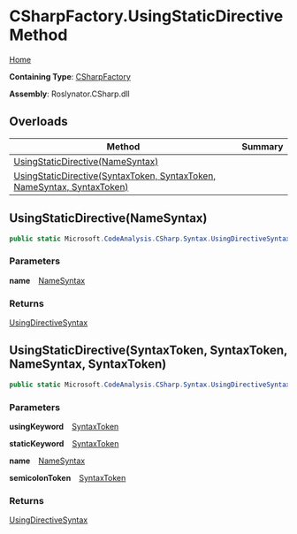 # CSharpFactory\.UsingStaticDirective Method

[Home](../../../../README.md)

**Containing Type**: [CSharpFactory](../README.md)

**Assembly**: Roslynator\.CSharp\.dll

## Overloads

| Method | Summary |
| ------ | ------- |
| [UsingStaticDirective(NameSyntax)](#Roslynator_CSharp_CSharpFactory_UsingStaticDirective_Microsoft_CodeAnalysis_CSharp_Syntax_NameSyntax_) | |
| [UsingStaticDirective(SyntaxToken, SyntaxToken, NameSyntax, SyntaxToken)](#Roslynator_CSharp_CSharpFactory_UsingStaticDirective_Microsoft_CodeAnalysis_SyntaxToken_Microsoft_CodeAnalysis_SyntaxToken_Microsoft_CodeAnalysis_CSharp_Syntax_NameSyntax_Microsoft_CodeAnalysis_SyntaxToken_) | |

## UsingStaticDirective\(NameSyntax\) <a id="Roslynator_CSharp_CSharpFactory_UsingStaticDirective_Microsoft_CodeAnalysis_CSharp_Syntax_NameSyntax_"></a>

```csharp
public static Microsoft.CodeAnalysis.CSharp.Syntax.UsingDirectiveSyntax UsingStaticDirective(Microsoft.CodeAnalysis.CSharp.Syntax.NameSyntax name)
```

### Parameters

**name** &ensp; [NameSyntax](https://docs.microsoft.com/en-us/dotnet/api/microsoft.codeanalysis.csharp.syntax.namesyntax)

### Returns

[UsingDirectiveSyntax](https://docs.microsoft.com/en-us/dotnet/api/microsoft.codeanalysis.csharp.syntax.usingdirectivesyntax)

## UsingStaticDirective\(SyntaxToken, SyntaxToken, NameSyntax, SyntaxToken\) <a id="Roslynator_CSharp_CSharpFactory_UsingStaticDirective_Microsoft_CodeAnalysis_SyntaxToken_Microsoft_CodeAnalysis_SyntaxToken_Microsoft_CodeAnalysis_CSharp_Syntax_NameSyntax_Microsoft_CodeAnalysis_SyntaxToken_"></a>

```csharp
public static Microsoft.CodeAnalysis.CSharp.Syntax.UsingDirectiveSyntax UsingStaticDirective(Microsoft.CodeAnalysis.SyntaxToken usingKeyword, Microsoft.CodeAnalysis.SyntaxToken staticKeyword, Microsoft.CodeAnalysis.CSharp.Syntax.NameSyntax name, Microsoft.CodeAnalysis.SyntaxToken semicolonToken)
```

### Parameters

**usingKeyword** &ensp; [SyntaxToken](https://docs.microsoft.com/en-us/dotnet/api/microsoft.codeanalysis.syntaxtoken)

**staticKeyword** &ensp; [SyntaxToken](https://docs.microsoft.com/en-us/dotnet/api/microsoft.codeanalysis.syntaxtoken)

**name** &ensp; [NameSyntax](https://docs.microsoft.com/en-us/dotnet/api/microsoft.codeanalysis.csharp.syntax.namesyntax)

**semicolonToken** &ensp; [SyntaxToken](https://docs.microsoft.com/en-us/dotnet/api/microsoft.codeanalysis.syntaxtoken)

### Returns

[UsingDirectiveSyntax](https://docs.microsoft.com/en-us/dotnet/api/microsoft.codeanalysis.csharp.syntax.usingdirectivesyntax)

